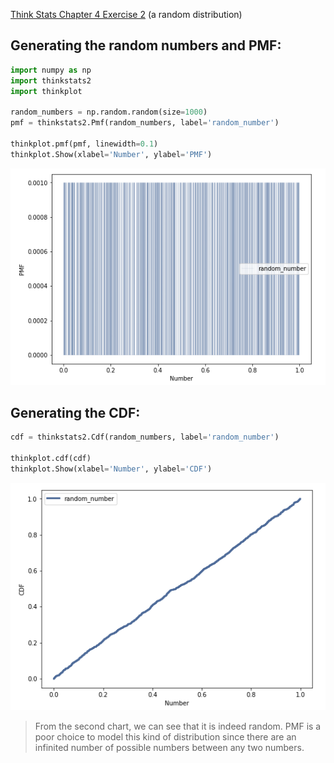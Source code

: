[Think Stats Chapter 4 Exercise 2](http://greenteapress.com/thinkstats2/html/thinkstats2005.html#toc41) (a random distribution)

## Generating the random numbers and PMF:
```python
import numpy as np
import thinkstats2
import thinkplot

random_numbers = np.random.random(size=1000)
pmf = thinkstats2.Pmf(random_numbers, label='random_number')

thinkplot.pmf(pmf, linewidth=0.1)
thinkplot.Show(xlabel='Number', ylabel='PMF')
```

![](https://github.com/aaronmunoz/dsp/blob/master/statistics/images/q3_pmf.png)

## Generating the CDF:

```python
cdf = thinkstats2.Cdf(random_numbers, label='random_number')

thinkplot.cdf(cdf)
thinkplot.Show(xlabel='Number', ylabel='CDF')
```
![](https://github.com/aaronmunoz/dsp/blob/master/statistics/images/q3_cdf.png)

> From the second chart, we can see that it is indeed random. PMF is a poor choice to model this kind of distribution since there are an infinited number of possible numbers between any two numbers.
